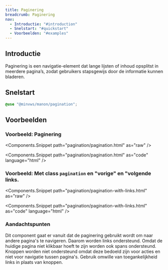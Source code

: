 ```yaml
---
title: Paginering
breadcrumb: Paginering
nav:
  - Introductie: "#introduction"
  - Snelstart: "#quickstart"
  - Voorbeelden: "#examples"
---
```


<h2 id="introduction">Introductie</h2>

Paginering is een navigatie-element dat lange lijsten of inhoud opsplitst in
meerdere pagina’s, zodat gebruikers stapsgewijs door de informatie kunnen
bladeren.

<h2 id="quickstart">Snelstart</h2>

```scss
@use "@minvws/manon/pagination";
```

<h2 id="examples">Voorbeelden</h2>

### Voorbeeld: Paginering

<Components.Snippet path="pagination/pagination.html" as="raw" />

<Components.Snippet path="pagination/pagination.html" as="code" language="html"
/>

### Voorbeeld: Met class `pagination` en "vorige" en "volgende links.

<Components.Snippet path="pagination/pagination-with-links.html" as="raw" />

<Components.Snippet path="pagination/pagination-with-links.html" as="code"
language="html" />

### Aandachtspunten

Dit component gaat er vanuit dat de paginering gebruikt wordt om naar andere
pagina's te navigeren. Daarom worden links ondersteund. Omdat de huidige pagina
niet klikbaar hoeft te zijn worden ook spans ondersteund. Knoppen worden niet
ondersteund omdat deze bedoeld zijn voor acties en niet voor navigatie tussen
pagina's. Gebruik omwille van toegankelijkheid links in plaats van knoppen.

